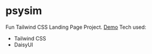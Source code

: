# psysim
Fun Tailwind CSS Landing Page Project.
[Demo](https://futurefounder.github.io/psysim/)
Tech used:
- Tailwind CSS
- DaisyUI
